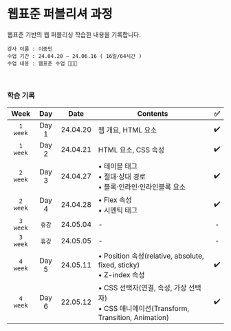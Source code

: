 # 웹표준 퍼블리셔 과정
웹표준 기반의 웹 퍼블리싱 학습한 내용을 기록합니다.

    강사 이름 : 이종민
    수업 기간 : 24.04.20 ~ 24.06.16 ( 16일/64시간 )
    수업 내용 : 웹표준 수업 👩🏻‍💻
<br>

### 학습 기록 

| Week | Day | Date | Contents | ✅ |
|:----:|:---:|:----:|------|:--:|
|`1 week`| Day 1 | 24.04.20 | 웹 개요, HTML 요소 | ✔️ |
|`1 week`| Day 2 | 24.04.21 | HTML 요소, CSS 속성 | ✔️ |
|`2 week`| Day 3 | 24.04.27 | • 테이블 태그 <br>• 절대·상대 경로 <br>• 블록·인라인·인라인블록 요소 | ✔️ |
|`2 week`| Day 4 | 24.04.28 | • Flex 속성 <br>• 시멘틱 태그 | ✔️ |
|`3 week`| `휴강` | 24.05.04 | - | - |
|`3 week`| `휴강` | 24.05.05 | - | - |
|`4 week`| Day 5 | 24.05.11 | • Position 속성(relative, absolute, fixed, sticky) <br>• Z-index 속성 | ✔️ |
|`4 week`| Day 6 | 22.05.12 | • CSS 선택자(연결, 속성, 가상 선택자) <br>• CSS 애니메이션(Transform, Transition, Animation) | ✔️ |
